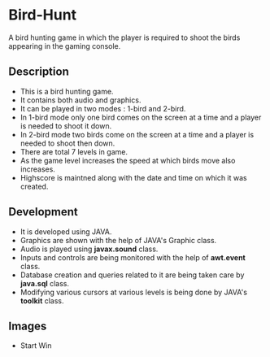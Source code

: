 # Bird-Hunt
A bird hunting game in which the player is required to shoot the birds appearing in the gaming console.

## Description
- This is a bird hunting game.
- It contains both audio and graphics.
- It can be played in two modes  : 1-bird and 2-bird.
- In 1-bird mode only one bird comes on the screen at a time and a player is needed to shoot it down.
- In 2-bird mode two birds come on the screen at a time and a player is needed to shoot then down.
- There are total 7 levels in game.
- As the game level increases the speed at which birds move also increases.
- Highscore is maintned along with the date and time on which it was created.

## Development
 - It is developed using JAVA.
 - Graphics are shown with the help of JAVA's Graphic class.
 - Audio is played using **javax.sound** class.
 - Inputs and controls are being monitored with the help of **awt.event** class.
 - Database creation and queries related to it are being taken care by **java.sql** class.
 - Modifying various cursors at various levels is being done by JAVA's **toolkit** class.
 
## Images
 - Start Win
